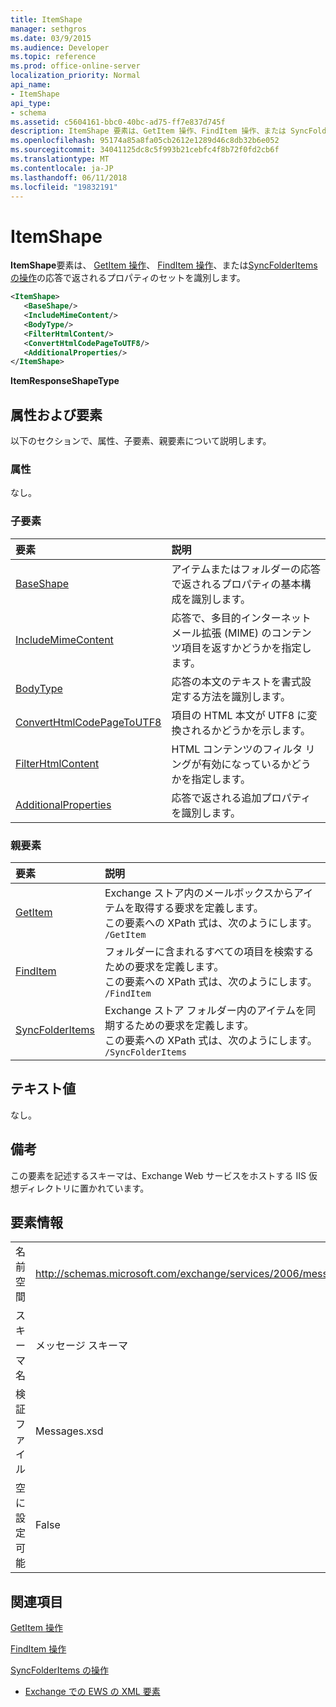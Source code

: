 ```yaml
---
title: ItemShape
manager: sethgros
ms.date: 03/9/2015
ms.audience: Developer
ms.topic: reference
ms.prod: office-online-server
localization_priority: Normal
api_name:
- ItemShape
api_type:
- schema
ms.assetid: c5604161-bbc0-40bc-ad75-ff7e837d745f
description: ItemShape 要素は、GetItem 操作、FindItem 操作、または SyncFolderItems 操作の応答で返されるプロパティのセットを識別します。
ms.openlocfilehash: 95174a85a8fa05cb2612e1289d46c8db32b6e052
ms.sourcegitcommit: 34041125dc8c5f993b21cebfc4f8b72f0fd2cb6f
ms.translationtype: MT
ms.contentlocale: ja-JP
ms.lasthandoff: 06/11/2018
ms.locfileid: "19832191"
---
```

# <a name="itemshape"></a>ItemShape

**ItemShape**要素は、 [GetItem 操作](getitem-operation.md)、 [FindItem 操作](finditem-operation.md)、または[SyncFolderItems の操作](syncfolderitems-operation.md)の応答で返されるプロパティのセットを識別します。 
  
```XML
<ItemShape>
   <BaseShape/>
   <IncludeMimeContent/>
   <BodyType/>
   <FilterHtmlContent/>
   <ConvertHtmlCodePageToUTF8/>
   <AdditionalProperties/>
</ItemShape>
```

 **ItemResponseShapeType**
## <a name="attributes-and-elements"></a>属性および要素

以下のセクションで、属性、子要素、親要素について説明します。
  
### <a name="attributes"></a>属性

なし。
  
### <a name="child-elements"></a>子要素

|**要素**|**説明**|
|:-----|:-----|
|[BaseShape](baseshape.md) <br/> |アイテムまたはフォルダーの応答で返されるプロパティの基本構成を識別します。  <br/> |
|[IncludeMimeContent](includemimecontent.md) <br/> |応答で、多目的インターネット メール拡張 (MIME) のコンテンツ項目を返すかどうかを指定します。  <br/> |
|[BodyType](bodytype.md) <br/> |応答の本文のテキストを書式設定する方法を識別します。  <br/> |
|[ConvertHtmlCodePageToUTF8](converthtmlcodepagetoutf8.md) <br/> |項目の HTML 本文が UTF8 に変換されるかどうかを示します。  <br/> |
|[FilterHtmlContent](filterhtmlcontent.md) <br/> |HTML コンテンツのフィルタ リングが有効になっているかどうかを指定します。  <br/> |
|[AdditionalProperties](additionalproperties.md) <br/> |応答で返される追加プロパティを識別します。  <br/> |
   
### <a name="parent-elements"></a>親要素

|**要素**|**説明**|
|:-----|:-----|
|[GetItem](getitem.md) <br/> |Exchange ストア内のメールボックスからアイテムを取得する要求を定義します。  <br/> この要素への XPath 式は、次のようにします。  <br/>  `/GetItem` <br/> |
|[FindItem](finditem.md) <br/> |フォルダーに含まれるすべての項目を検索するための要求を定義します。  <br/> この要素への XPath 式は、次のようにします。  <br/>  `/FindItem` <br/> |
|[SyncFolderItems](syncfolderitems.md) <br/> |Exchange ストア フォルダー内のアイテムを同期するための要求を定義します。  <br/> この要素への XPath 式は、次のようにします。  <br/>  `/SyncFolderItems` <br/> |
   
## <a name="text-value"></a>テキスト値

なし。
  
## <a name="remarks"></a>備考

この要素を記述するスキーマは、Exchange Web サービスをホストする IIS 仮想ディレクトリに置かれています。
  
## <a name="element-information"></a>要素情報

|||
|:-----|:-----|
|名前空間  <br/> |http://schemas.microsoft.com/exchange/services/2006/messages  <br/> |
|スキーマ名  <br/> |メッセージ スキーマ  <br/> |
|検証ファイル  <br/> |Messages.xsd  <br/> |
|空に設定可能  <br/> |False  <br/> |
   
## <a name="see-also"></a>関連項目




  [GetItem 操作](getitem-operation.md)
  

  [FindItem 操作](finditem-operation.md)
  
[SyncFolderItems の操作](syncfolderitems-operation.md)


- [Exchange での EWS の XML 要素](ews-xml-elements-in-exchange.md)


